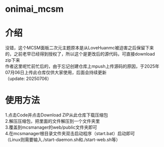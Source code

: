 # onimai_mcsm
<h1>介绍</h1>
没错，这个MCSM面板二次元主题原本是从LoveHuanmc被迫害之后保留下来的，之前老早已经得到授权了，所以这个是更改后的源代码，可直接download zip下来<br>
作者这里呢忙前忙后的，由于忘记创建仓库上mpush上传源码的原因，于2025年07月06日上传此仓库仅供大家使用，后面会持续更新<br>
（update: 20250706）
<h1>使用方法</h1>
1.点击Code并点击Download ZIP从此仓库下载压缩包<br>
2.解压压缩包，把里面的文件解压到一个文件夹里<br>
3.覆盖到mcsmanager的web/public文件夹即可<br>
4.在mcsmanager根目录文件夹双击启动程序（start.bat）启动即可<br>
（Linux则需要输入./start-daemon.sh和./start-web.sh等）<br>
